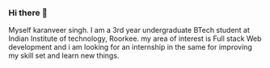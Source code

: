 ### Hi there 👋
Myself karanveer singh. I am a 3rd year undergraduate BTech student at Indian Institute of technology, Roorkee.
my area of interest is Full stack Web development and i am looking for an internship in the same for improving my skill set and learn new things.

<!--
**Krnvrrr/Krnvrrr** is a ✨ _special_ ✨ repository because its `README.md` (this file) appears on your GitHub profile.

Here are some ideas to get you started:

- 🔭 I’m currently working on ...
- 🌱 I’m currently learning ...
- 👯 I’m looking to collaborate on ...
- 🤔 I’m looking for help with ...
- 💬 Ask me about ...
- 📫 How to reach me: ...
- 😄 Pronouns: ...
- ⚡ Fun fact: ...
-->
